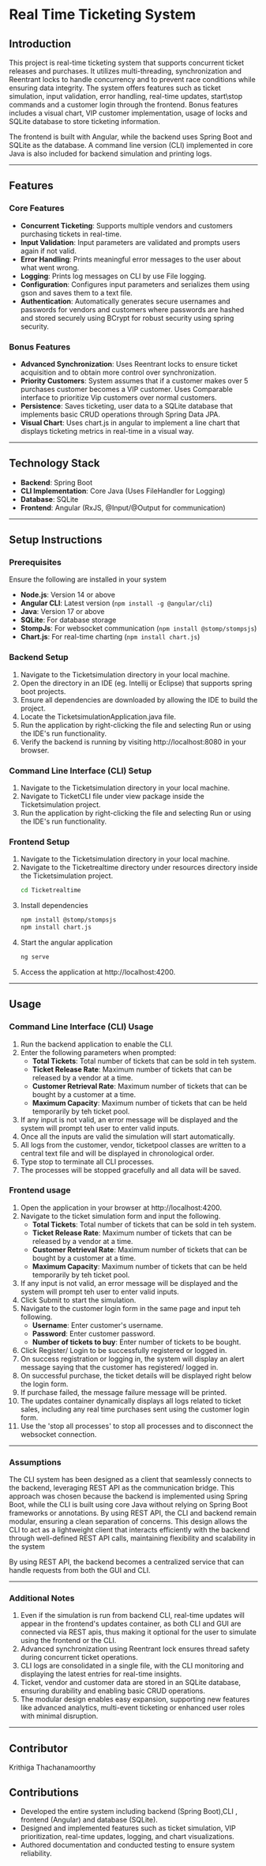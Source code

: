 # Real Time Ticketing System

## Introduction

This project is real-time ticketing system that supports concurrent ticket releases and purchases. It utilizes multi-threading,
synchronization and Reentrant locks to handle concurrency and to prevent race conditions while ensuring data integrity. The
system offers features such as ticket simulation, input validation, error handling, real-time updates, start\stop commands
and a customer login through the frontend. Bonus features includes a visual chart, VIP customer implementation, usage of locks and SQLite database
to store ticketing information.

The frontend is built with Angular, while the backend uses Spring Boot and SQLite as the database. A command line version (CLI)
implemented in core Java is also included for backend simulation and printing logs.

---

## Features

### Core Features

- **Concurrent Ticketing**: Supports multiple vendors and customers purchasing tickets in real-time.
- **Input Validation**: Input parameters are validated and prompts users again if not valid.
- **Error Handling**: Prints meaningful error messages to the user about what went wrong.
- **Logging**: Prints log messages on CLI by use File logging.
- **Configuration**: Configures input parameters and serializes them using gson and saves them to a text file.
- **Authentication**: Automatically generates secure usernames and passwords for vendors and customers where passwords are hashed and stored securely using BCrypt for robust security using spring security.

### Bonus Features

- **Advanced Synchronization**: Uses Reentrant locks to ensure ticket acquisition and to obtain more control over synchronization.
- **Priority Customers**: System assumes that if a customer makes over 5 purchases customer becomes a VIP customer. Uses
  Comparable interface to prioritize Vip customers over normal customers.
- **Persistence**: Saves ticketing, user data to a SQLite database that implements basic CRUD operations through Spring Data JPA.
- **Visual Chart**: Uses chart.js in angular to implement a line chart that displays ticketing metrics in real-time in a visual way.

---

## Technology Stack

- **Backend**: Spring Boot
- **CLI Implementation**: Core Java (Uses FileHandler for Logging)
- **Database**: SQLite
- **Frontend**: Angular (RxJS, @Input/@Output for communication)

---

## Setup Instructions

### Prerequisites

Ensure the following are installed in your system

- **Node.js**: Version 14 or above
- **Angular CLI**: Latest version (`npm install -g @angular/cli`)
- **Java**: Version 17 or above
- **SQLite**: For database storage
- **StompJs**: For websocket communication (`npm install @stomp/stompsjs`)
- **Chart.js**: For real-time charting (`npm install chart.js`)

### Backend Setup

1. Navigate to the Ticketsimulation directory in your local machine.
2. Open the directory in an IDE (eg. Intellij or Eclipse) that supports spring boot projects.
3. Ensure all dependencies are downloaded by allowing the IDE to build the project.
4. Locate the TicketsimulationApplication.java file.
5. Run the application by right-clicking the file and selecting Run or using the IDE's run functionality.
6. Verify the backend is running by visiting http://localhost:8080 in your browser.

### Command Line Interface (CLI) Setup

1. Navigate to the Ticketsimulation directory in your local machine.
2. Navigate to TicketCLI file under view package inside the Ticketsimulation project.
3. Run the application by right-clicking the file and selecting Run or using the IDE's run functionality.

### Frontend Setup

1. Navigate to the Ticketsimulation directory in your local machine.
2. Navigate to the Ticketrealtime directory under resources directory inside the Ticketsimulation project.
   ```bash
   cd Ticketrealtime
   ```
3. Install dependencies
   ```bash
   npm install @stomp/stompsjs
   npm install chart.js
   ```
4. Start the angular application
   ```bash
   ng serve
   ```
5. Access the application at http://localhost:4200.

---

## Usage

### Command Line Interface (CLI) Usage

1. Run the backend application to enable the CLI.
2. Enter the following parameters when prompted:
    - **Total Tickets**: Total number of tickets that can be sold in teh system.
    - **Ticket Release Rate**: Maximum number of tickets that can be released by a vendor at a time.
    - **Customer Retrieval Rate**: Maximum number of tickets that can be bought by a customer at a time.
    - **Maximum Capacity**: Maximum number of tickets that can be held temporarily by teh ticket pool.
3. If any input is not valid, an error message will be displayed and the system will prompt teh user to enter valid inputs.
4. Once all the inputs are valid the simulation will start automatically.
5. All logs from the customer, vendor, ticketpool classes are written to a central text file and will be displayed in chronological order.
6. Type stop to terminate all CLI processes.
7. The processes will be stopped gracefully and all data will be saved.

### Frontend usage

1. Open the application in your browser at http://localhost:4200.
2. Navigate to the ticket simulation form and input the following.
    - **Total Tickets**: Total number of tickets that can be sold in teh system.
    - **Ticket Release Rate**: Maximum number of tickets that can be released by a vendor at a time.
    - **Customer Retrieval Rate**: Maximum number of tickets that can be bought by a customer at a time.
    - **Maximum Capacity**: Maximum number of tickets that can be held temporarily by teh ticket pool.
3. If any input is not valid, an error message will be displayed and the system will prompt teh user to enter valid inputs.
4. Click Submit to start the simulation.
5. Navigate to the customer login form in the same page and input teh following.
    - **Username**: Enter customer's username.
    - **Password**: Enter customer password.
    - **Number of tickets to buy**: Enter number of tickets to be bought.
6. Click Register/ Login to be successfully registered or logged in.
7. On success registration or logging in, the system will display an alert message saying that the customer has registered/ logged in.
8. On successful purchase, the ticket details will be displayed right below the login form.
9. If purchase failed, the message failure message will be printed.
10. The updates container dynamically displays all logs related to ticket sales, including any real time purchases sent using the customer login form.
11. Use the 'stop all processes' to stop all processes and to disconnect the websocket connection.

---

### Assumptions

The CLI system has been designed as a client that seamlessly connects to the backend, leveraging REST API as the
communication bridge. This approach was chosen because the backend is implemented using Spring Boot, while the CLI
is built using core Java without relying on Spring Boot frameworks or annotations. By using REST API, the CLI and
backend remain modular, ensuring a clean separation of concerns. This design allows the CLI to act as a lightweight
client that interacts efficiently with the backend through well-defined REST API calls, maintaining flexibility and
scalability in the system

By using REST API, the backend becomes a centralized service that can handle requests from both the GUI and CLI.

---

### Additional Notes

1. Even if the simulation is run from backend CLI, real-time updates will appear in the frontend's updates container, as both CLI and GUI
   are connected via REST apis, thus making it optional for the user to simulate using the frontend or the CLI.
2. Advanced synchronization using Reentrant lock ensures thread safety during concurrent ticket operations.
3. CLI logs are consolidated in a single file, with the CLI monitoring and displaying the latest entries for real-time insights.
4. Ticket, vendor and customer data are stored in an SQLite database, ensuring durability and enabling basic CRUD operations.
5. The modular design enables easy expansion, supporting new features like advanced analytics, multi-event ticketing or enhanced user roles with minimal disruption.

---

## Contributor

Krithiga Thachanamoorthy

## Contributions

- Developed the entire system including backend (Spring Boot),CLI , frontend (Angular) and database (SQLite).
- Designed and implemented features such as ticket simulation, VIP prioritization, real-time updates, logging, and chart visualizations.
- Authored documentation and conducted testing to ensure system reliability.
